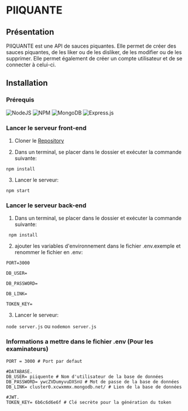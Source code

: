 # PIIQUANTE

## Présentation

PIIQUANTE est une API de sauces piquantes. Elle permet de créer des sauces piquantes, de les liker ou de les disliker, de les modifier ou de les supprimer. Elle permet également de créer un compte utilisateur et de se connecter à celui-ci.

## Installation

### Prérequis

![NodeJS](https://img.shields.io/badge/node.js-6DA55F?style=for-the-badge&logo=node.js&logoColor=white) ![NPM](https://img.shields.io/badge/NPM-%23000000.svg?style=for-the-badge&logo=npm&logoColor=white) ![MongoDB](https://img.shields.io/badge/MongoDB-%234ea94b.svg?style=for-the-badge&logo=mongodb&logoColor=white) ![Express.js](https://img.shields.io/badge/express.js-%23404d59.svg?style=for-the-badge&logo=express&logoColor=%2361DAFB)

### Lancer le serveur front-end
1. Cloner le [Repository](https://github.com/OpenClassrooms-Student-Center/Web-Developer-P6)

2. Dans un terminal, se placer dans le dossier et exécuter la commande suivante:

``` npm install ```

3. Lancer le serveur:

``` npm start ```

### Lancer le serveur back-end
1. Dans un terminal, se placer dans le dossier et exécuter la commande suivante:

``` npm install```

2. ajouter les variables d'environnement dans le fichier .env.exemple et renommer le fichier en .env:

``` PORT=3000 ```

``` DB_USER= ```

``` DB_PASSWORD= ```

``` DB_LINK= ```

``` TOKEN_KEY= ```

3. Lancer le serveur:

``` node server.js ``` ou ``` nodemon server.js ```

### Informations a mettre dans le fichier .env (Pour les examinateurs)

```
PORT = 3000 # Port par defaut

#DATABASE.
DB_USER= piiquente # Nom d'utilisateur de la base de données
DB_PASSWORD= ywcZVDumyvuDXSnU # Mot de passe de la base de données
DB_LINK= cluster0.xcwxmmx.mongodb.net/ # Lien de la base de données

#JWT.
TOKEN_KEY= 6b6c6d6e6f # Clé secrète pour la génération du token
```
